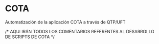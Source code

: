 COTA
====

Automatización de la aplicación COTA a través de QTP/UFT

/* AQUI IRÁN TODOS LOS COMENTARIOS REFERENTES AL DESARROLLO DE SCRIPTS DE COTA */
